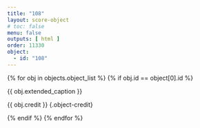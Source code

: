 ```yaml
---
title: "108"
layout: score-object
# toc: false
menu: false
outputs: [ html ]
order: 11330
object:
  - id: "108"
---
```


{% for obj in objects.object_list %}
{% if obj.id == object[0].id %}

{{ obj.extended_caption }}

{{ obj.credit }} {.object-credit}

{% endif %}
{% endfor %}
